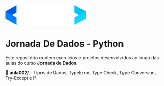 ![Logo Jornada de Dados](Logo.svg)


# Jornada De Dados - Python

Este repositório contém exercícios e projetos desenvolvidos ao longo das aulas do curso **Jornada de Dados**.

📂 **aula002/** - Tipos de Dados, TypeError, Type Check, Type Conversion, Try-Except e If
